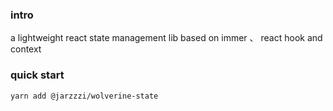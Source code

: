 ### intro

a lightweight react state management lib based on immer 、 react hook and context



### quick start

```
yarn add @jarzzzi/wolverine-state
```
